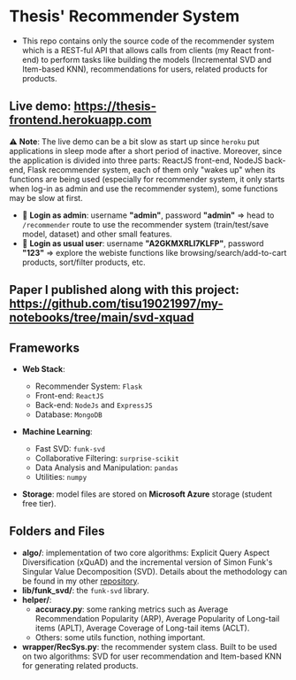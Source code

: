 # Thesis' Recommender System
* This repo contains only the source code of the recommender system which is a REST-ful API that allows calls from clients (my React front-end) to perform tasks like building the models (Incremental SVD and Item-based KNN), recommendations for users, related products for products.

## Live demo: https://thesis-frontend.herokuapp.com

:warning: **Note**: The live demo can be a bit slow as start up since `heroku` put applications in sleep mode after a short period of inactive.
Moreover, since the application is divided into three parts: ReactJS front-end, NodeJS back-end, Flask recommender system, each of them
only "wakes up" when its functions are being used (especially for recommender system, it only starts when log-in as admin 
and use the recommender system), some functions may be slow at first.

* :red_circle: **Login as admin**: username **"admin"**, password **"admin"** => head to `/recommender` route to use the recommender system (train/test/save model, dataset) and other small features.
* :large_blue_circle: **Login as usual user**: username **"A2GKMXRLI7KLFP"**, password **"123"** => explore the webiste functions like browsing/search/add-to-cart products, sort/filter products, etc.
   
## Paper I published along with this project: https://github.com/tisu19021997/my-notebooks/tree/main/svd-xquad

## Frameworks
* **Web Stack**: 
    * Recommender System: `Flask`
    * Front-end: `ReactJS`
    * Back-end: `NodeJs` and `ExpressJS`
    * Database: `MongoDB`
    
* **Machine Learning**:
    * Fast SVD: `funk-svd`
    * Collaborative Filtering: `surprise-scikit`
    * Data Analysis and Manipulation: `pandas`
    * Utilities: `numpy`
    
* **Storage**: model files are stored on **Microsoft Azure** storage (student free tier).

## Folders and Files
* **algo/**: implementation of two core algorithms: Explicit Query Aspect Diversification (xQuAD) 
and the incremental version of Simon Funk's Singular Value Decomposition (SVD). 
Details about the methodology can be found in my other [repository][paper].
* **lib/funk_svd/**: the `funk-svd` library.
* **helper/**:
    * **accuracy.py**: some ranking metrics such as Average Recommendation Popularity (ARP),
    Average Popularity of Long-tail items (APLT), Average Coverage of Long-tail items (ACLT).
    * Others: some utils function, nothing important.
* **wrapper/RecSys.py**: the recommender system class. Built to be used on two algorithms: 
SVD for user recommendation and Item-based KNN for generating related products.


[paper]: https://github.com/tisu19021997/my-notebooks/tree/main/svd-xquad

 